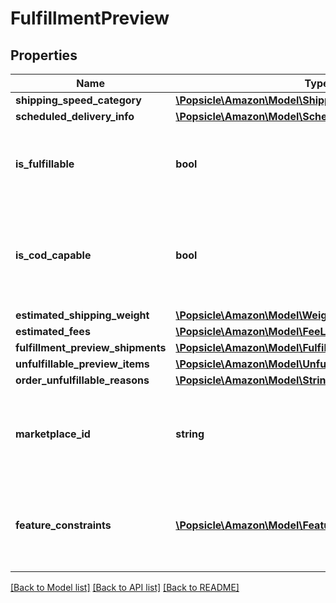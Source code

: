 # FulfillmentPreview

## Properties
Name | Type | Description | Notes
------------ | ------------- | ------------- | -------------
**shipping_speed_category** | [**\Popsicle\Amazon\Model\ShippingSpeedCategory**](ShippingSpeedCategory.md) |  | 
**scheduled_delivery_info** | [**\Popsicle\Amazon\Model\ScheduledDeliveryInfo**](ScheduledDeliveryInfo.md) |  | [optional] 
**is_fulfillable** | **bool** | When true, this fulfillment order preview is fulfillable. | 
**is_cod_capable** | **bool** | When true, this fulfillment order preview is for COD (Cash On Delivery). | 
**estimated_shipping_weight** | [**\Popsicle\Amazon\Model\Weight**](Weight.md) |  | [optional] 
**estimated_fees** | [**\Popsicle\Amazon\Model\FeeList**](FeeList.md) |  | [optional] 
**fulfillment_preview_shipments** | [**\Popsicle\Amazon\Model\FulfillmentPreviewShipmentList**](FulfillmentPreviewShipmentList.md) |  | [optional] 
**unfulfillable_preview_items** | [**\Popsicle\Amazon\Model\UnfulfillablePreviewItemList**](UnfulfillablePreviewItemList.md) |  | [optional] 
**order_unfulfillable_reasons** | [**\Popsicle\Amazon\Model\StringList**](StringList.md) |  | [optional] 
**marketplace_id** | **string** | The marketplace the fulfillment order is placed against. | 
**feature_constraints** | [**\Popsicle\Amazon\Model\FeatureSettings[]**](FeatureSettings.md) | A list of features and their fulfillment policies to apply to the order. | [optional] 

[[Back to Model list]](../../README.md#documentation-for-models) [[Back to API list]](../../README.md#documentation-for-api-endpoints) [[Back to README]](../../README.md)


